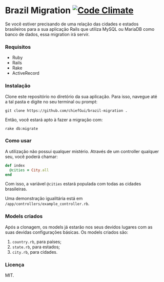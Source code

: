 # Brazil Migration [![Code Climate](https://codeclimate.com/github/chiefGui/brazil-migration/badges/gpa.svg)](https://codeclimate.com/github/chiefGui/brazil-migration)
Se você estiver precisando de uma relação das cidades e estados brasileiros para a sua aplicação Rails que utiliza MySQL ou MariaDB como banco de dados, essa migration irá servir.

### Requisitos

- Ruby
- Rails
- Rake
- ActiveRecord

### Instalação
Clone este repositório no diretório da sua aplicação. Para isso, navegue até a tal pasta e digite no seu terminal ou prompt:

```
git clone https://github.com/chiefGui/brazil-migration .
```

Então, você estará apto à fazer a migração com:

```
rake db:migrate
```

### Como usar

A utilização não possui qualquer mistério. Através de um controller qualquer seu, você poderá chamar:

```ruby
def index
  @cities = City.all
end
```

Com isso, a variável `@cities` estará populada com todas as cidades brasileiras.

Uma demonstração igualitária está em `/app/controllers/example_controller.rb`.

### Models criados

Após a clonagem, os models já estarão nos seus devidos lugares com as suas devidas configurações básicas. Os models criados são:

1. `country.rb`, para países;
2. `state.rb`, para estados;
3. `city.rb`, para cidades.

### Licença

MIT.
